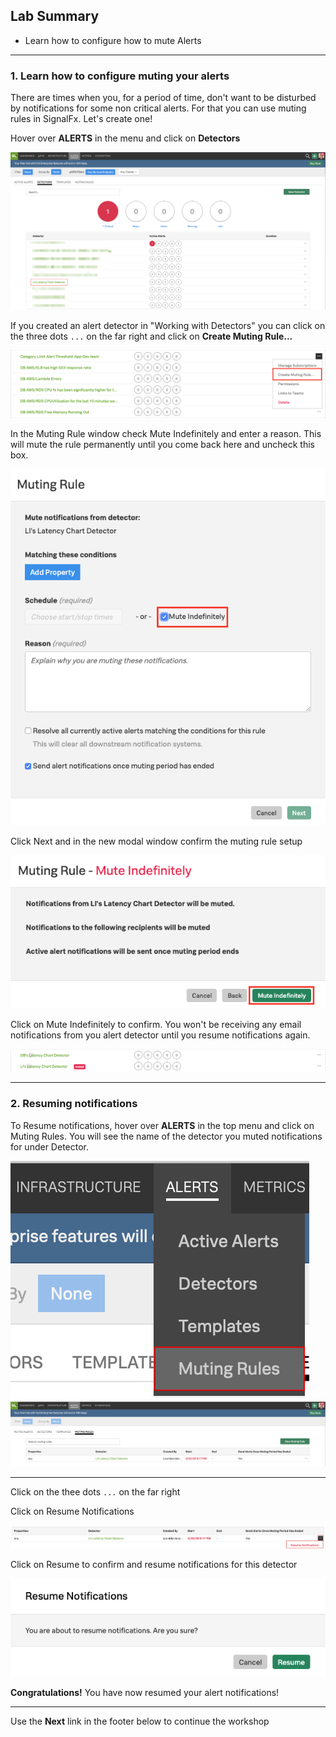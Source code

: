 ## Lab Summary
* Learn how to configure how to mute Alerts
  
---

### 1. Learn how to configure muting your alerts
There are times when you, for a period of time, don't want to be disturbed by notifications for some non critical alerts. For that you can use muting rules in SignalFx. Let's create one!

Hover over **ALERTS** in the menu and click on **Detectors**

![](../images/module2/M1-l3-1.png) 

If you created an alert detector in "Working with Detectors" you can click on the three dots `...` on the far right and click on **Create Muting Rule...**

![Create Muting Rule](../images/module2/create-rule.png) 

In the Muting Rule window check Mute Indefinitely and enter a reason. This will mute the rule permanently until you come back here and uncheck this box.

![Mute Indefinitely](../images/module2/mute-indefinitely.png#shadow) 

Click Next and in the new modal window confirm the muting rule setup

![](../images/module2/confirm-rule.png#shadow) 

Click on Mute Indefinitely to confirm. You won't be receiving any email notifications from you alert detector until you resume notifications again.

![](../images/module2/list-muted-rule.png) 

---

### 2. Resuming notifications

To Resume notifications, hover over **ALERTS** in the top menu and click on Muting Rules. You will see the name of the detector you muted notifications for under Detector.

![](../images/module2/M1-l3-6.png) 
![](../images/module2/M1-l3-7.png) 

---

Click on the thee dots `...` on the far right 

Click on Resume Notifications

![](../images/module2/M1-l3-8.png) 

Click on Resume to confirm and resume notifications for this detector

![](../images/module2/resume.png#shadow) 

**Congratulations!** You have now resumed your alert notifications!

---

Use the **Next** link in the footer below to continue the workshop